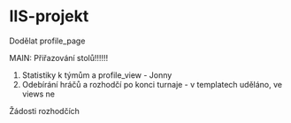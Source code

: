 # IIS-projekt

Dodělat profile_page

MAIN: Přiřazování stolů!!!!!!

1) Statistiky k týmům a profile_view - Jonny
2) Odebírání hráčů a rozhodčí po konci turnaje - v templatech uděláno, ve views ne

Žádosti rozhodčích

